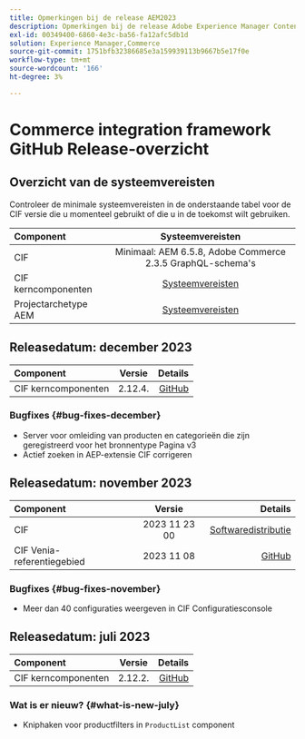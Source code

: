 ```yaml
---
title: Opmerkingen bij de release AEM2023
description: Opmerkingen bij de release Adobe Experience Manager Content and Commerce 2023.
exl-id: 00349400-6860-4e3c-ba56-fa12afc5db1d
solution: Experience Manager,Commerce
source-git-commit: 1751bfb32386685e3a159939113b9667b5e17f0e
workflow-type: tm+mt
source-wordcount: '166'
ht-degree: 3%

---
```


# Commerce integration framework GitHub Release-overzicht

## Overzicht van de systeemvereisten

Controleer de minimale systeemvereisten in de onderstaande tabel voor de CIF versie die u momenteel gebruikt of die u in de toekomst wilt gebruiken.

| Component | Systeemvereisten |
|:-------|:-----------------------------------------------------------------------------------------------:|
| CIF | Minimaal: AEM 6.5.8, Adobe Commerce 2.3.5 GraphQL-schema&#39;s |
| CIF kerncomponenten | [Systeemvereisten](https://github.com/adobe/aem-core-cif-components/blob/master/VERSIONS.md) |
| Projectarchetype AEM | [Systeemvereisten](https://github.com/adobe/aem-project-archetype/blob/master/VERSIONS.md) |

## Releasedatum: december 2023

| Component | Versie | Details |
|:-------|:-------:|-----------------------------------------------------------------------------------------------------------:|
| CIF kerncomponenten | 2.12.4. | [GitHub](https://github.com/adobe/aem-core-cif-components/releases/tag/core-cif-components-reactor-2.12.4) |

### Bugfixes {#bug-fixes-december}

* Server voor omleiding van producten en categorieën die zijn geregistreerd voor het bronnentype Pagina v3
* Actief zoeken in AEP-extensie CIF corrigeren

## Releasedatum: november 2023

| Component | Versie | Details |
|:-------|:-------------:|----------------------------------------------------------------------------------------------------------------------------------------------------------------------------------------------------------------------------------------------------:|
| CIF | 2023 11 23 00 | [Softwaredistributie](https://experience.adobe.com/#/downloads/content/software-distribution/en/aem.html?package=%2Fcontent%2Fsoftware-distribution%2Fen%2Fdetails.html%2Fcontent%2Fdam%2Faem%2Fpublic%2Faem-commerce-addon-65-2023.11.23.00.zip) |
| CIF Venia-referentiegebied | 2023 11 08 | [GitHub](https://github.com/adobe/aem-cif-guides-venia/releases/tag/venia-2023.11.08) |

### Bugfixes {#bug-fixes-november}

* Meer dan 40 configuraties weergeven in CIF Configuratiesconsole

## Releasedatum: juli 2023

| Component | Versie | Details |
|:-------|:-------:|--------------------------------------------------------------------------------------------------------------:|
| CIF kerncomponenten | 2.12.2. | [GitHub](https://github.com/adobe/aem-core-cif-components/releases/tag/core-cif-components-reactor-2.12.2) |

### Wat is er nieuw? {#what-is-new-july}

* Kniphaken voor productfilters in `ProductList` component
